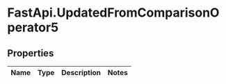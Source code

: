 # FastApi.UpdatedFromComparisonOperator5

## Properties
Name | Type | Description | Notes
------------ | ------------- | ------------- | -------------
